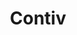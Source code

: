 ---
git: https://github.com/contiv
logohandle: contiv
sort: contiv
title: Contiv
website: https://contiv.github.io/
---